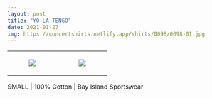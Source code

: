 ```yaml
---
layout: post
title: "YO LA TENGO"
date: 2021-01-27
img: https://concertshirts.netlify.app/shirts/0098/0098-01.jpg
---
```




<table style="width:100%;"><tr><td style="vertical-align:top;">
      <figure class="tmblr-full" data-orig-height="2048" data-orig-width="1365" data-orig-src="https://concertshirts.netlify.app/shirts/0098/0098-01.jpg"><img src="https://64.media.tumblr.com/589402a51a7d22055ae260f52dfded8a/aa7892acdc3d572f-e1/s540x810/f7d0e3bea463e0c0363739ab5f429cded3b3a62d.jpg" data-orig-height="2048" data-orig-width="1365" data-orig-src="https://concertshirts.netlify.app/shirts/0098/0098-01.jpg"/></figure></td>
    <td style="vertical-align:top;">
      <figure class="tmblr-full" data-orig-height="2048" data-orig-width="1365" data-orig-src="https://concertshirts.netlify.app/shirts/0098/0098-02.jpg"><img src="https://64.media.tumblr.com/068b734a953563f050397449eaa53cbe/aa7892acdc3d572f-a6/s540x810/af9851db0e85c8df1bcae5f4215d8c0b7567a25e.jpg" data-orig-height="2048" data-orig-width="1365" data-orig-src="https://concertshirts.netlify.app/shirts/0098/0098-02.jpg"/></figure></td>
  </tr></table><p>
  SMALL | 100% Cotton | Bay Island Sportswear
</p>
